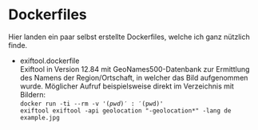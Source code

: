# Dockerfiles
Hier landen ein paar selbst erstellte Dockerfiles, welche ich ganz nützlich finde.
* exiftool.dockerfile  \
  Exiftool in Version 12.84 mit GeoNames500-Datenbank zur Ermittlung des Namens der Region/Ortschaft, in welcher das Bild aufgenommen wurde. Möglicher Aufruf beispielsweise direkt im Verzeichnis mit Bildern:  \
  <code>docker run -ti --rm -v '$(pwd)':'$(pwd)' exiftool exiftool -api geolocation "-geolocation*" -lang de example.jpg</code>
